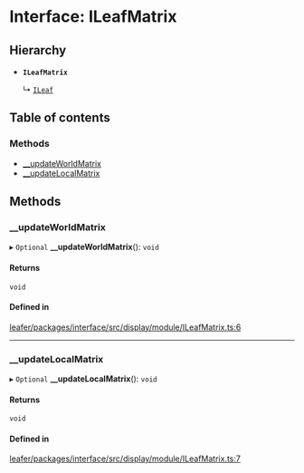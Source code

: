 # Interface: ILeafMatrix

## Hierarchy

- **`ILeafMatrix`**

  ↳ [`ILeaf`](ILeaf.md)

## Table of contents

### Methods

- [\_\_updateWorldMatrix](ILeafMatrix.md#__updateworldmatrix)
- [\_\_updateLocalMatrix](ILeafMatrix.md#__updatelocalmatrix)

## Methods

### \_\_updateWorldMatrix

▸ `Optional` **__updateWorldMatrix**(): `void`

#### Returns

`void`

#### Defined in

[leafer/packages/interface/src/display/module/ILeafMatrix.ts:6](https://github.com/leaferjs/leafer/blob/27a24ec/packages/interface/src/display/module/ILeafMatrix.ts#L6)

___

### \_\_updateLocalMatrix

▸ `Optional` **__updateLocalMatrix**(): `void`

#### Returns

`void`

#### Defined in

[leafer/packages/interface/src/display/module/ILeafMatrix.ts:7](https://github.com/leaferjs/leafer/blob/27a24ec/packages/interface/src/display/module/ILeafMatrix.ts#L7)
